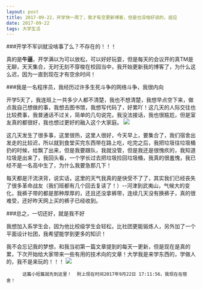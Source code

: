 ```yaml
---
layout: post
title: 2017-09-22，开学快一周了，我才有空更新博客，但是也没啥好说的，适应
date: 2017-09-22
tags: 大学生活
---
```


###开学不军训就没啥事了么？不存在的！！！

  真的是**牛逼**，开学满以为可以放松，可以好好玩耍，但是每天的会议开的真TM是无聊，天天集合，无时无刻不穿梭在校园当中，我开始更新我的博客了，为什么这么迟，因为一直到现在才有空余时间！

###我是一名程序员，我经历过许多生死斗争的网络斗争，我很内向

  开学5天了，我连班上一共多少人都不清楚，我也不想清楚，我想早点空下来，做点我自己想做的事，我想去图书馆，我想写代码了，好累吖！这几天的人际交往也比较费事，我普通话不过关，简单的几句说完，我没法接话，我也很尴尬，但是室友真的都很好，我也想过更好的融入这个大家庭。
  ![](../../../images/posts/CodeImg/rzyl.jpg)

  这几天发生了很多事，这里很热，这里人很好，今天早上，要集合了，我们宿舍出发走的比较迟，所以就到食堂买完东西带在路上吃，吃完之后，我把垃圾往垃圾桶扔的时候，给飘了出来，但是我要跟队，我就没管，但是我还是很愧疚的，我知道垃圾是出来了，我回头看，一个学长过去把垃圾捡回垃圾桶，我真的很羞愧，我已经不是一名高中生了，为什么我要急那几下！

  每天都是汗流浃背，说实话，这里的天气我真的是快受不了了，其实我们已经丧失了很多革命战友（我们班都有几个回去复读了！）--河津到武夷山，气候大的变化，我裤子带的都是那种厚厚的，还且还没拿裤带，连续几天没有换裤子，真的很难受，还好昨天网上买的裤子已经收到。

###总之，一切还好，就是我不好

  我想加入系学生会，因为他比校级学生会轻松，比社团更能锻炼人，另外加了一个平面设计社团，我希望能学到更多的知识！

  我不会忘记我的梦想，和我当初第一篇文章提到的每天一更新，但是现在是真的累，下次开始给大家带来一些有用的技术向的文章！大学我是来学东西的，学做人的，我不是来玩的！！！
	![](../../../images/posts/CodeImg/dlb.jpg)
 
          这篇小短篇就先到这里！  附上现在时间2017年9月22日 17:11:56，我现在在宿舍！
